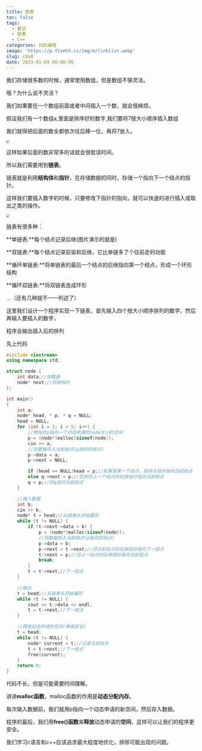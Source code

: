 ```yaml
---
title: 链表
toc: false
tags:
  - 算法
  - 链表
  - C++
categories: 代码编程
image: 'https://p.fiveth.cc/img/m/linklist.webp'
slug: c8a8
date: 2023-01-09 00:00:00
---
```


我们存储很多数的时候，通常使用数组，但是数组不够灵活。

哦？为什么说不灵活？

我们如果要在一个数组前面或者中间插入一个数，就会很麻烦。

假设我们有一个数组a,里面是排序好的数字,我们要将7按大小顺序插入数组

我们就得把后面的数全都依次往后移一位，再将7放入。

<img src="https://p.fiveth.cc/img/m/linklist1.webp" style="zoom:50%;" />

这样如果后面的数非常多的话就会很耽误时间。

所以我们需要用到**链表**。

链表就是利用**结构体**和**指针**，在存储数据的同时，存储一个指向下一个结点的指针。

这样我们要插入数字的时候，只要修改下指针的指向，就可以快速的进行插入或取出之类的操作。

<img src="https://p.fiveth.cc/img/m/linklist2.webp" style="zoom:50%;" />

链表有很多种：

**单链表:**每个结点记录后继(图片演示的就是)

**双链表:**每个结点记录前驱和后继，它比单链多了个往前走的功能

**循环单链表:**将单链表的最后一个结点的后继指向第一个结点，形成一个环形结构

**循环双链表:**将双链表连成环形

...（还有几种就不一一列述了）

这里我们设计一个程序实现一下链表，首先输入四个按大小顺序排列的数字，然后再输入要插入的数字，

程序会输出插入后的排列

先上代码

```cpp
#include <iostream>
using namespace std;

struct node {
	int data;//存数据
	node* next;//后继指针
};

int main()
{
	int a;
	node* head, * p, * q = NULL;
	head = NULL;
	for (int i = 1; i < 5; i++) {
		//用指针p指向一个动态申请的node大小的空间
		p = (node*)malloc(sizeof(node));
		cin >> a;
		//将数据存入当前结点(p指向的结点)
		p->data = a;
		p->next = NULL;

		if (head == NULL)head = p;//如果是第一个结点，就将头指针指向当前结点
		else q->next = p;//否则将上一个结点的后继指针指向当前结点
		q = p;//将q指向当前结点
	}

	//插入数据
	int b;
	cin >> b;
	node* t = head;//从链表头开始遍历
	while (t != NULL) {
		if (t->next->data > b) {
			p = (node*)malloc(sizeof(node));
			//将数据存入当前结点(p指向的结点)
			p->data = b;
			p->next = t->next;//将当前结点的后继指针指向下一结点
			t->next = p;//将上一结点的后继指针指向当前结点
			break;
		}
		t = t->next;//下一结点
	}

	//输出
	t = head;//从链表头开始遍历
	while (t != NULL) {
		cout << t->data << endl;
		t = t->next;//下一结点
	}

	//释放动态申请的空间(确保安全)
	t = head;
	while (t != NULL) {
		node* current = t;//记录当前结点
		t = t->next;//下一结点
		free(current);
	}
	return 0;
}
```

代码不长，但是可能需要时间理解。

讲讲**malloc函数**，malloc函数的作用是**动态分配内存**。

每次输入数据前，我们就用p指向一个动态申请的新空间，然后存入数据。

程序的最后，我们用**free()函数**来**释放**动态申请的**空间**，这样可以让我们的程序更安全。

我们学习c语言和c++应该追求最大程度地优化，排除可能出现的问题。
